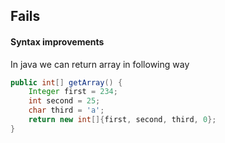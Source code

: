 ## Fails
#### Syntax improvements
In java we can return array in following way
```java
public int[] getArray() {
    Integer first = 234;
    int second = 25;
    char third = 'a';
    return new int[]{first, second, third, 0};
}
```